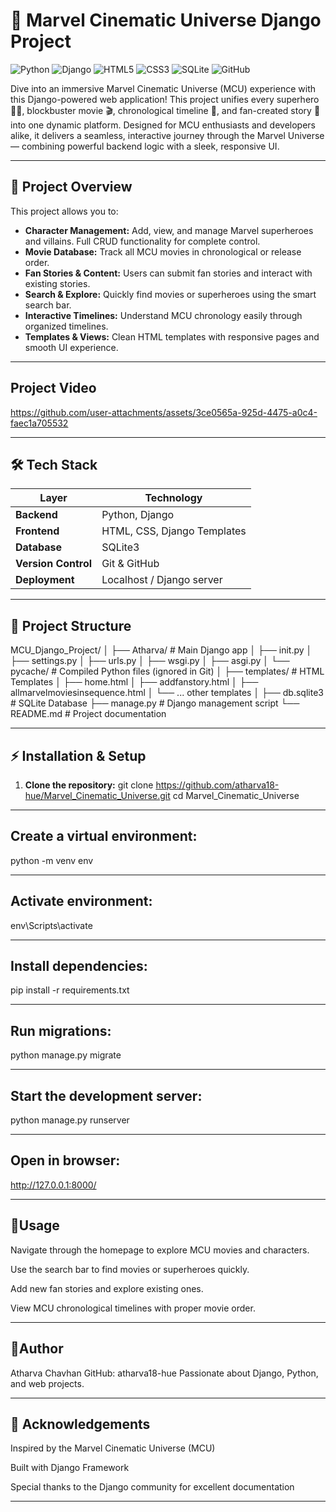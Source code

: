
# 🌌 Marvel Cinematic Universe Django Project  

![Python](https://img.shields.io/badge/Python-3776AB?style=for-the-badge&logo=python&logoColor=white)  ![Django](https://img.shields.io/badge/Django-092E20?style=for-the-badge&logo=django&logoColor=white) ![HTML5](https://img.shields.io/badge/HTML5-E34F26?style=for-the-badge&logo=html5&logoColor=white)  ![CSS3](https://img.shields.io/badge/CSS3-1572B6?style=for-the-badge&logo=css3&logoColor=white)  ![SQLite](https://img.shields.io/badge/SQLite-07405E?style=for-the-badge&logo=sqlite&logoColor=white)  ![GitHub](https://img.shields.io/badge/GitHub-181717?style=for-the-badge&logo=github&logoColor=white) 

Dive into an immersive Marvel Cinematic Universe (MCU) experience with this Django-powered web application!
This project unifies every superhero 🦸‍♂️, blockbuster movie 🎬, chronological timeline 📅, and fan-created story 📝 into one dynamic platform.
Designed for MCU enthusiasts and developers alike, it delivers a seamless, interactive journey through the Marvel Universe — combining powerful backend logic with a sleek, responsive UI.

------------------------------------------------------------------------------------------------

## 📝 Project Overview

This project allows you to:

- **Character Management:** Add, view, and manage Marvel superheroes and villains. Full CRUD functionality for complete control.
- **Movie Database:** Track all MCU movies in chronological or release order.
- **Fan Stories & Content:** Users can submit fan stories and interact with existing stories.
- **Search & Explore:** Quickly find movies or superheroes using the smart search bar.
- **Interactive Timelines:** Understand MCU chronology easily through organized timelines.
- **Templates & Views:** Clean HTML templates with responsive pages and smooth UI experience.

------------------------------------------------------------------------------------------------
## Project Video

https://github.com/user-attachments/assets/3ce0565a-925d-4475-a0c4-faec1a705532

------------------------------

## 🛠 Tech Stack

| Layer            | Technology                    |
|-----------------|-------------------------------|
| **Backend**      | Python, Django               |
| **Frontend**     | HTML, CSS, Django Templates  |
| **Database**     | SQLite3                       |
| **Version Control** | Git & GitHub                |
| **Deployment**   | Localhost / Django server     |

-------------------------------------------------------------------------------------------

## 📂 Project Structure

MCU_Django_Project/
│
├── Atharva/ # Main Django app
│ ├── init.py
│ ├── settings.py
│ ├── urls.py
│ ├── wsgi.py
│ ├── asgi.py
│ └── pycache/ # Compiled Python files (ignored in Git)
│
├── templates/ # HTML Templates
│ ├── home.html
│ ├── addfanstory.html
│ ├── allmarvelmoviesinsequence.html
│ └── ... other templates
│
├── db.sqlite3 # SQLite Database
├── manage.py # Django management script
└── README.md # Project documentation

------------------------------------------------------------------------------------------------

## ⚡ Installation & Setup

1. **Clone the repository:**
git clone https://github.com/atharva18-hue/Marvel_Cinematic_Universe.git
cd Marvel_Cinematic_Universe

------------------------------------------------------------------------------------------------

## Create a virtual environment:
python -m venv env

------------------------------------------------------------------------------------------------

## Activate environment:
env\Scripts\activate

------------------------------------------------------------------------------------------------

## Install dependencies:
pip install -r requirements.txt

------------------------------------------------------------------------------------------------

## Run migrations:
python manage.py migrate

------------------------------------------------------------------------------------------------

## Start the development server:
python manage.py runserver

------------------------------------------------------------------------------------------------

## Open in browser:
http://127.0.0.1:8000/

------------------------------------------------------------------------------------------------
## 🎯Usage
Navigate through the homepage to explore MCU movies and characters.

Use the search bar to find movies or superheroes quickly.

Add new fan stories and explore existing ones.

View MCU chronological timelines with proper movie order.

------------------------------------------------------------------------------------------------

 ## 👤Author
Atharva Chavhan
GitHub: atharva18-hue
Passionate about Django, Python, and web projects.

------------------------------------------------------------------------------------------------

## 🌟 Acknowledgements
Inspired by the Marvel Cinematic Universe (MCU)

Built with Django Framework

Special thanks to the Django community for excellent documentation

------------------------------------------------------------------------------------------------
